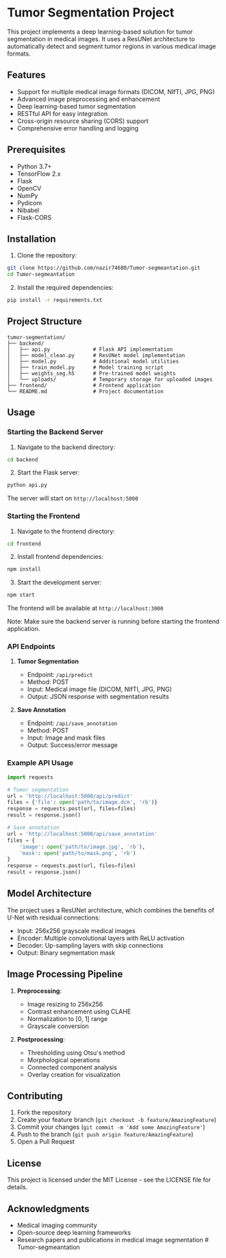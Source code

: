 # Tumor Segmentation Project

This project implements a deep learning-based solution for tumor segmentation in medical images. It uses a ResUNet architecture to automatically detect and segment tumor regions in various medical image formats.

## Features

- Support for multiple medical image formats (DICOM, NIfTI, JPG, PNG)
- Advanced image preprocessing and enhancement
- Deep learning-based tumor segmentation
- RESTful API for easy integration
- Cross-origin resource sharing (CORS) support
- Comprehensive error handling and logging

## Prerequisites

- Python 3.7+
- TensorFlow 2.x
- Flask
- OpenCV
- NumPy
- Pydicom
- Nibabel
- Flask-CORS

## Installation

1. Clone the repository:
```bash
git clone https://github.com/nazir74680/Tumor-segmeantation.git
cd Tumor-segmeantation
```

2. Install the required dependencies:
```bash
pip install -r requirements.txt
```

## Project Structure

```
tumor-segmentation/
├── backend/
│   ├── api.py              # Flask API implementation
│   ├── model_clean.py      # ResUNet model implementation
│   ├── model.py            # Additional model utilities
│   ├── train_model.py      # Model training script
│   ├── weights_seg.h5      # Pre-trained model weights
│   └── uploads/            # Temporary storage for uploaded images
├── frontend/               # Frontend application
└── README.md               # Project documentation
```

## Usage

### Starting the Backend Server

1. Navigate to the backend directory:
```bash
cd backend
```

2. Start the Flask server:
```bash
python api.py
```

The server will start on `http://localhost:5000`

### Starting the Frontend

1. Navigate to the frontend directory:
```bash
cd frontend
```

2. Install frontend dependencies:
```bash
npm install
```

3. Start the development server:
```bash
npm start
```

The frontend will be available at `http://localhost:3000`

Note: Make sure the backend server is running before starting the frontend application.

### API Endpoints

1. **Tumor Segmentation**
   - Endpoint: `/api/predict`
   - Method: POST
   - Input: Medical image file (DICOM, NIfTI, JPG, PNG)
   - Output: JSON response with segmentation results

2. **Save Annotation**
   - Endpoint: `/api/save_annotation`
   - Method: POST
   - Input: Image and mask files
   - Output: Success/error message

### Example API Usage

```python
import requests

# Tumor segmentation
url = 'http://localhost:5000/api/predict'
files = {'file': open('path/to/image.dcm', 'rb')}
response = requests.post(url, files=files)
result = response.json()

# Save annotation
url = 'http://localhost:5000/api/save_annotation'
files = {
    'image': open('path/to/image.jpg', 'rb'),
    'mask': open('path/to/mask.png', 'rb')
}
response = requests.post(url, files=files)
result = response.json()
```

## Model Architecture

The project uses a ResUNet architecture, which combines the benefits of U-Net with residual connections:

- Input: 256x256 grayscale medical images
- Encoder: Multiple convolutional layers with ReLU activation
- Decoder: Up-sampling layers with skip connections
- Output: Binary segmentation mask

## Image Processing Pipeline

1. **Preprocessing**:
   - Image resizing to 256x256
   - Contrast enhancement using CLAHE
   - Normalization to [0, 1] range
   - Grayscale conversion

2. **Postprocessing**:
   - Thresholding using Otsu's method
   - Morphological operations
   - Connected component analysis
   - Overlay creation for visualization

## Contributing

1. Fork the repository
2. Create your feature branch (`git checkout -b feature/AmazingFeature`)
3. Commit your changes (`git commit -m 'Add some AmazingFeature'`)
4. Push to the branch (`git push origin feature/AmazingFeature`)
5. Open a Pull Request

## License

This project is licensed under the MIT License - see the LICENSE file for details.

## Acknowledgments

- Medical imaging community
- Open-source deep learning frameworks
- Research papers and publications in medical image segmentation # Tumor-segmeantation
